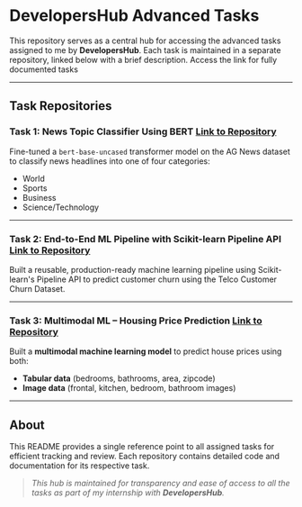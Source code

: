 # DevelopersHub Advanced Tasks

This repository serves as a central hub for accessing the advanced tasks assigned to me by **DevelopersHub**. Each task is maintained in a separate repository, linked below with a brief description. Access the link for fully documented tasks

---

## Task Repositories

### **Task 1: News Topic Classifier Using BERT** [Link to Repository](https://github.com/Aalleyy/News-Topic-Classifier-BERT) 

Fine-tuned a `bert-base-uncased` transformer model on the AG News dataset to classify news headlines into one of four categories:

-  World
-  Sports
-  Business
-  Science/Technology

---

### **Task 2: End-to-End ML Pipeline with Scikit-learn Pipeline API** [Link to Repository](https://github.com/Aalleyy/ML-Pipeline_with_Scikit-learn)

Built a reusable, production-ready machine learning pipeline using Scikit-learn's Pipeline API to predict customer churn using the Telco Customer Churn Dataset.

---

### **Task 3: Multimodal ML – Housing Price Prediction** [Link to Repository](https://github.com/Aalleyy/MultiModel-House-Price-Prediction) 

Built a **multimodal machine learning model** to predict house prices using both:

-  **Tabular data** (bedrooms, bathrooms, area, zipcode)
-  **Image data** (frontal, kitchen, bedroom, bathroom images)

---

## About

This README provides a single reference point to all assigned tasks for efficient tracking and review. Each repository contains detailed code and documentation for its respective task.


> *This hub is maintained for transparency and ease of access to all the tasks as part of my internship with **DevelopersHub**.*

